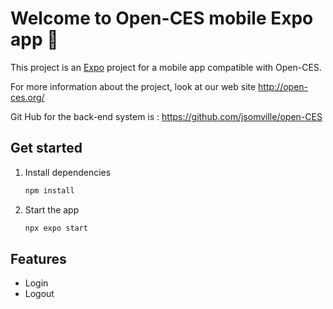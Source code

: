 # Welcome to Open-CES mobile Expo app 👋

This project is an [Expo](https://expo.dev) project for a mobile app compatible with Open-CES.

For more information about the project, look at our web site http://open-ces.org/

Git Hub for the back-end system is : https://github.com/jsomville/open-CES


## Get started

1. Install dependencies

   ```bash
   npm install
   ```

2. Start the app

   ```bash
   npx expo start
   ```
## Features

 - Login
 - Logout
